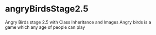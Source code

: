 # angryBirdsStage2.5
Angry Birds stage 2.5 with Class Inheritance and Images
Angry birds is a game which any age of people can play